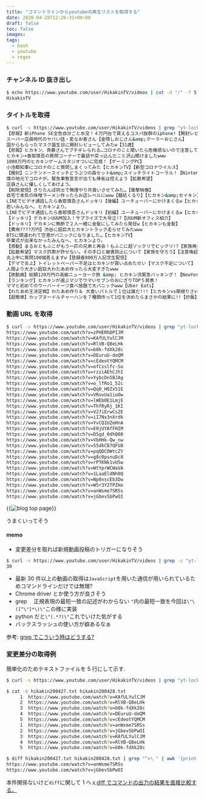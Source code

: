 ```yaml
---
title: "コマンドラインからyoutubeの再生リストを取得する"
date: 2020-04-28T12:26:31+09:00
draft: false
toc: false
images:
tags:
  - bash
  - youtube
  - regex
---
```


### チャンネル ID 抜き出し

```bash
$ echo https://www.youtube.com/user/HikakinTV/videos | cut -d "/" -f 5
HikakinTV
```

### タイトルを取得

```bash
$ curl -s https://www.youtube.com/user/HikakinTV/videos | grep "yt-lockup-title" | sed -e "s/.*title=\"\([^\"]*\)\".*/\1/g"
【悲報】新iPhone SE全色自分ごと水没！４万円台で買えるコスパ抜群のiphone!【開封レビュー】【カメラ比較】【ヒカキンTV】
スーパー店員時代のヤバい話・変なお客さん【金隠しおじさん&amp;クーラーおじさん】
国からもらったマスク誕生日に開封レビューしてみたw【31歳】
【悲報】ヒカキン、斉藤さんでブチギレられる…コロナのこと聞いたら危機感ないので注意してみた
ヒカキン×香取慎吾の質問コーナーで裏話や突っ込んだこと沢山聞けましたwww
1000万円のヒカキンゲームスタジオついに完成！【ゲーミングPC】
小池都知事にコロナのこと質問しまくってみた【ヒカキンTV】【新型コロナウイルス】
【開封】ニンテンドースイッチどうぶつの森セット&amp;スイッチライトコーラル！【Nintendo Switch】
僕の地元でコロナが。緊急事態宣言が出ても帰省は控えよう【拡散希望】
店員さんに優しくしてあげよう。
【削除覚悟】きりたんぽ同士で無理やり共食いさせてみた…【衝撃映像】
自宅で本気の味噌ラーメン作ったらお店レベルにwww【麺処くるり】【ヒカキン&amp;セイキン】
LINEでビデオ通話したら香取慎吾さんドッキリ【後編】ユーチューバーにかけまくるw【ヒカキンTV】
若いみんなへ、ヒカキンより。
LINEでビデオ通話したら香取慎吾さんドッキリ【前編】ユーチューバーにかけまくるw【ヒカキンTV】
【ドッキリ】デカキンUUUM加入！サプライズで大号泣!?【UUUM新オフィス紹介】
【ドッキリ】デカキンに無断で２人一緒に金髪にしてみたら発狂w【ヒカキンも金髪】
【費用????万円】渋谷に超巨大ヒカキントラック走らせてみたwww
BTSに間違われて空港がパニックになりました…【ヒカキンTV】
卒業式が出来なかったみんなへ、ヒカキンより。
【感動】まるおともふこがもう一匹の兄弟と再会！もふこに超ソックリでビックリ!?【家族再会】
【拡散希望】マスク詐欺が許せない。その手口と被害防止について【家族を守ろう】【注意喚起】
炎上中に質問100個答えますw【登録者800万人記念生配信】
【デマで炎上】トイレットペーパー不足はヒカキンが買い占めたせい【マスク不足について】
人間より大きい超巨大わたあめ作ったら大変すぎたwww
【旅動画】総額120万円の高級ニューヨーク旅 &amp; ヒカキン流緊急パッキング！【NewYork旅行】
【ランキング】ヒカキンが選ぶマジでウマいセブンのおにぎりTOP５発表！
ママと初めてのウーバーイーツ食べ放題で大パニックwww【Uber Eats】
【わたあめ王決定戦】わたあめ作り＆ 大食いバトルで１位は誰だ!!!【ヒカキンvs関根りさvsマスオ】
【超簡単】カップヌードルチャーハンを７種類作って1位を決めたらまさかの結果に!!【炒飯】
```

### 動画 URL を取得

```bash
$ curl -s https://www.youtube.com/user/HikakinTV/videos | grep "yt-lockup-title" | sed -e "s/.*href=\"\([^\"]*\)\".*/https:\/\/www.youtube.com\1/g"
https://www.youtube.com/watch?v=zPHERhDPIJM
https://www.youtube.com/watch?v=KAfULYulCJM
https://www.youtube.com/watch?v=RlVB-Q8eLHk
https://www.youtube.com/watch?v=b0k-fdXk28c
https://www.youtube.com/watch?v=DEuruU-doQM
https://www.youtube.com/watch?v=cEdeotYQMCM
https://www.youtube.com/watch?v=ofCsslfc-So
https://www.youtube.com/watch?v=rzziAEhCJhI
https://www.youtube.com/watch?v=YybcDn5BJAg
https://www.youtube.com/watch?v=o_lfRo1_52c
https://www.youtube.com/watch?v=Qq0_H0Zx51E
https://www.youtube.com/watch?v=VRovUa1ioOw
https://www.youtube.com/watch?v=lWEb0E1LmjE
https://www.youtube.com/watch?v=ThfRyRj_1KI
https://www.youtube.com/watch?v=V27iErwCs2E
https://www.youtube.com/watch?v=iI7Nx3nXrdk
https://www.youtube.com/watch?v=YvCQ1UZeHnA
https://www.youtube.com/watch?v=E0jUYAfFHIM
https://www.youtube.com/watch?v=D5gd_0dhQ00
https://www.youtube.com/watch?v=VbHHk-Qw_nw
https://www.youtube.com/watch?v=55dkC87QFU8
https://www.youtube.com/watch?v=pqQDCOWtcZY
https://www.youtube.com/watch?v=g8c0psnuDc8
https://www.youtube.com/watch?v=rPTKNk1vU5w
https://www.youtube.com/watch?v=WtYprWCWaVA
https://www.youtube.com/watch?v=1LaaEldNh0Q
https://www.youtube.com/watch?v=Np0xscEb3Dw
https://www.youtube.com/watch?v=W5r3Y2TPZHo
https://www.youtube.com/watch?v=anWsme7SRSs
https://www.youtube.com/watch?v=jGbevSbPwOI
```

{{<image src="https://i.imgur.com/ZE6z532.png" alt="blog top page" position="center">}}

うまくいってそう

#### memo

- 変更差分を取れば新規動画投稿のトリガーになりそう

```bash
$ curl -s https://www.youtube.com/user/HikakinTV/videos | grep -c "yt-lockup-title"
30
```

- 最新 30 件以上の動画の取得は`JavaScript`を用いた通信が用いられているためコマンドラインだけでは無理?
- Chrome driver とか使う方が良さそう
- grep 　正規表現の最短一致の記述がわからない `"`内の最短一致を今回は`\"\([^\"]*\)\"`この様に実装
- python だと`\"(.*?)\"`これでいけた気がする
- バックスラッシュの使い方が癖あるなぁ

参考: [grep でこういう時はどうする?](https://qiita.com/hirohiro77/items/771ffb64dddceabf69a3)

### 変更差分の取得例

簡単化のためテキストファイルを 5 行にして示す.

```bash
$ curl -s https://www.youtube.com/user/HikakinTV/videos | grep "yt-lockup-title" | sed -e "s/.*href=\"\([^\"]*\)\".*/https:\/\/www.youtube.com\1/g" > hikakin`date +%y%m%d`.txt

$ cat -b hikakin200427.txt hikakin200428.txt
     1	https://www.youtube.com/watch?v=KAfULYulCJM
     2	https://www.youtube.com/watch?v=RlVB-Q8eLHk
     3	https://www.youtube.com/watch?v=b0k-fdXk28c
     4	https://www.youtube.com/watch?v=DEuruU-doQM
     5	https://www.youtube.com/watch?v=cEdeotYQMCM
     1	https://www.youtube.com/watch?v=anWsme7SRSs
     2	https://www.youtube.com/watch?v=jGbevSbPwOI
     3	https://www.youtube.com/watch?v=KAfULYulCJM
     4	https://www.youtube.com/watch?v=RlVB-Q8eLHk
     5	https://www.youtube.com/watch?v=b0k-fdXk28c

$ diff hikakin200427.txt hikakin200428.txt | grep "^>\ " | awk '{print $2}'
https://www.youtube.com/watch?v=anWsme7SRSs
https://www.youtube.com/watch?v=jGbevSbPwOI
```

本件関係ないけど`diff`に関して 1 へぇ[diff でコマンドの出力の結果を直接比較する。](https://qiita.com/wingedtw/items/2f05c5d0c37d71f209f4)
